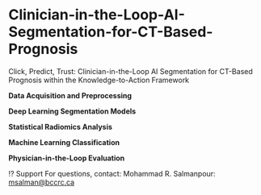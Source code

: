 # Clinician-in-the-Loop-AI-Segmentation-for-CT-Based-Prognosis
Click, Predict, Trust: Clinician-in-the-Loop AI Segmentation for CT-Based Prognosis within the Knowledge-to-Action Framework

**Data Acquisition and Preprocessing**


**Deep Learning Segmentation Models**


**Statistical Radiomics Analysis**


**Machine Learning Classification** 


**Physician-in-the-Loop Evaluation**



⁉️ Support
For questions, contact:
Mohammad R. Salmanpour: msalman@bccrc.ca
